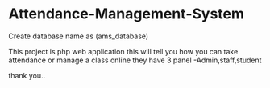 # Attendance-Management-System

Create database name as (ams_database)

This project is php web application this will tell you how you can take attendance or manage a class online
they have 3 panel -Admin,staff,student

thank you..

